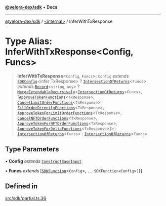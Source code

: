 [**@velora-dex/sdk**](../../README.md) • **Docs**

***

[@velora-dex/sdk](../../globals.md) / [\<internal\>](../README.md) / InferWithTxResponse

# Type Alias: InferWithTxResponse\<Config, Funcs\>

> **InferWithTxResponse**\<`Config`, `Funcs`\>: `Config` *extends* [`SDKConfig`](../../type-aliases/SDKConfig.md)\<infer TxResponse\> ? [`IntersectionOfReturns`](IntersectionOfReturns.md)\<`Funcs`\> *extends* [`Record`](Record.md)\<`string`, `any`\> ? [`MergeExtendableRecursively`](MergeExtendableRecursively.md)\<[`IntersectionOfReturns`](IntersectionOfReturns.md)\<`Funcs`\>, [[`ApproveTokenFunctions`](../../type-aliases/ApproveTokenFunctions.md)\<`TxResponse`\>, [`CancelLimitOrderFunctions`](../../type-aliases/CancelLimitOrderFunctions.md)\<`TxResponse`\>, [`FillOrderDirectlyFunctions`](../../type-aliases/FillOrderDirectlyFunctions.md)\<`TxResponse`\>, [`ApproveTokenForLimitOrderFunctions`](../../type-aliases/ApproveTokenForLimitOrderFunctions.md)\<`TxResponse`\>, [`CancelNFTOrderFunctions`](../../type-aliases/CancelNFTOrderFunctions.md)\<`TxResponse`\>, [`ApproveTokenForNFTOrderFunctions`](../../type-aliases/ApproveTokenForNFTOrderFunctions.md)\<`TxResponse`\>, [`ApproveTokenForDeltaFunctions`](../../type-aliases/ApproveTokenForDeltaFunctions.md)\<`TxResponse`\>]\> : [`IntersectionOfReturns`](IntersectionOfReturns.md)\<`Funcs`\> : [`IntersectionOfReturns`](IntersectionOfReturns.md)\<`Funcs`\>

## Type Parameters

• **Config** *extends* [`ConstructBaseInput`](../interfaces/ConstructBaseInput.md)

• **Funcs** *extends* [[`SDKFunction`](SDKFunction.md)\<`Config`\>, `...SDKFunction<Config>[]`]

## Defined in

[src/sdk/partial.ts:36](https://github.com/VeloraDEX/sdk/blob/master/src/sdk/partial.ts#L36)
